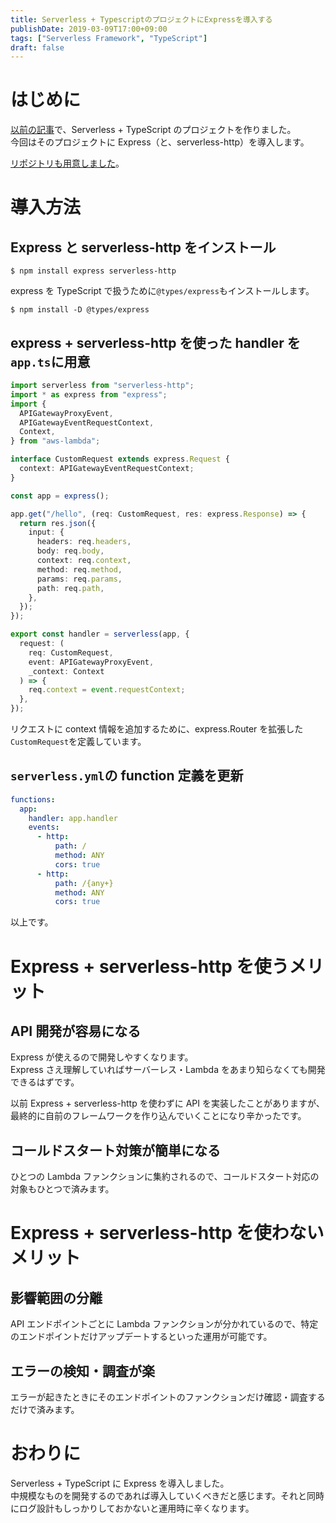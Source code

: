 ```yaml
---
title: Serverless + TypescriptのプロジェクトにExpressを導入する
publishDate: 2019-03-09T17:00+09:00
tags: ["Serverless Framework", "TypeScript"]
draft: false
---
```


# はじめに

[以前の記事](/2018/08/29/serverless-typescript/)で、Serverless + TypeScript のプロジェクトを作りました。  
今回はそのプロジェクトに Express（と、serverless-http）を導入します。

[リポジトリも用意しました](https://github.com/70-10/serverless-typescript)。

# 導入方法

## Express と serverless-http をインストール

```
$ npm install express serverless-http
```

express を TypeScript で扱うために`@types/express`もインストールします。

```
$ npm install -D @types/express
```

## express + serverless-http を使った handler を`app.ts`に用意

```typescript
import serverless from "serverless-http";
import * as express from "express";
import {
  APIGatewayProxyEvent,
  APIGatewayEventRequestContext,
  Context,
} from "aws-lambda";

interface CustomRequest extends express.Request {
  context: APIGatewayEventRequestContext;
}

const app = express();

app.get("/hello", (req: CustomRequest, res: express.Response) => {
  return res.json({
    input: {
      headers: req.headers,
      body: req.body,
      context: req.context,
      method: req.method,
      params: req.params,
      path: req.path,
    },
  });
});

export const handler = serverless(app, {
  request: (
    req: CustomRequest,
    event: APIGatewayProxyEvent,
    _context: Context
  ) => {
    req.context = event.requestContext;
  },
});
```

リクエストに context 情報を追加するために、express.Router を拡張した`CustomRequest`を定義しています。

## `serverless.yml`の function 定義を更新

```yaml
functions:
  app:
    handler: app.handler
    events:
      - http:
          path: /
          method: ANY
          cors: true
      - http:
          path: /{any+}
          method: ANY
          cors: true
```

以上です。

# Express + serverless-http を使うメリット

## API 開発が容易になる

Express が使えるので開発しやすくなります。  
Express さえ理解していればサーバーレス・Lambda をあまり知らなくても開発できるはずです。

以前 Express + serverless-http を使わずに API を実装したことがありますが、最終的に自前のフレームワークを作り込んでいくことになり辛かったです。

## コールドスタート対策が簡単になる

ひとつの Lambda ファンクションに集約されるので、コールドスタート対応の対象もひとつで済みます。

# Express + serverless-http を使わないメリット

## 影響範囲の分離

API エンドポイントごとに Lambda ファンクションが分かれているので、特定のエンドポイントだけアップデートするといった運用が可能です。

## エラーの検知・調査が楽

エラーが起きたときにそのエンドポイントのファンクションだけ確認・調査するだけで済みます。

# おわりに

Serverless + TypeScript に Express を導入しました。  
中規模なものを開発するのであれば導入していくべきだと感じます。それと同時にログ設計もしっかりしておかないと運用時に辛くなります。
